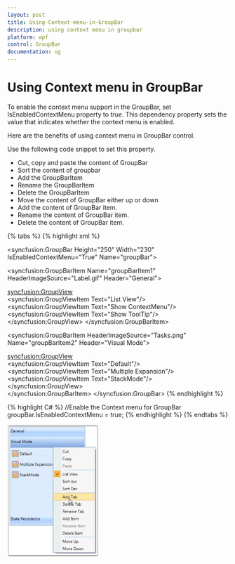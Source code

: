 ```yaml
---
layout: post
title: Using-Context-menu-in-GroupBar
description: using context menu in groupbar
platform: wpf
control: GroupBar
documentation: ug
---
```


# Using Context menu in GroupBar

To enable the context menu support in the GroupBar, set IsEnabledContextMenu property to _true_. This dependency property sets the value that indicates whether the context menu is enabled. 

Here are the benefits of using context menu in GroupBar control.

Use the following code snippet to set this property.

* Cut, copy and paste the content of GroupBar
* Sort the content of groupbar
* Add the GroupBarItem
* Rename the GroupBarItem
* Delete the GroupBarItem
* Move the content of GroupBar either up or down
* Add the content of GroupBar item.
* Rename the content of GroupBar item.
* Delete the content of GroupBar item.



{% tabs %}
{% highlight xml %}
<!-- Adding GroupBar that has context menu -->
<syncfusion:GroupBar Height="250" Width="230" IsEnabledContextMenu="True" Name="groupBar"> 
 <!-- Adding GroupBarItem -->  
 <syncfusion:GroupBarItem Name="groupBarItem1" HeaderImageSource="Label.gif" Header="General">
 <!-- Adding content for GroupBar item using GroupView --> 
 <syncfusion:GroupView>  
 <syncfusion:GroupViewItem Text="List View"/>    
 <syncfusion:GroupViewItem Text="Show ContextMenu"/> 
 <syncfusion:GroupViewItem Text="Show ToolTip"/> 
 </syncfusion:GroupView> 
 </syncfusion:GroupBarItem>
 <!-- Adding GroupBarItem --> 
 <syncfusion:GroupBarItem HeaderImageSource="Tasks.png" Name="groupBarItem2" Header="Visual Mode">   
 <!-- Adding content for GroupBar item using GroupView -->  
 <syncfusion:GroupView>   
 <syncfusion:GroupViewItem Text="Default"/>    
 <syncfusion:GroupViewItem Text="Multiple Expansion"/>  
 <syncfusion:GroupViewItem Text="StackMode"/>   
 </syncfusion:GroupView>  
 </syncfusion:GroupBarItem>
 </syncfusion:GroupBar>
 {% endhighlight %}

{% highlight C#  %}
//Enable the Context menu for GroupBar
groupBar.IsEnabledContextMenu = true;
{% endhighlight %}
{% endtabs %}




![](Using-Context-menu-in-GroupBar_images/Using-Context-menu-in-GroupBar_img1.jpeg)



